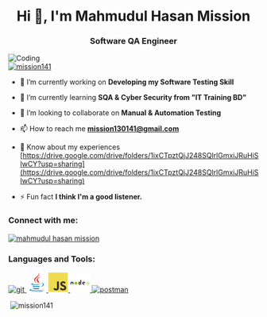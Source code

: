 
<h1 align="center">Hi 👋, I'm Mahmudul Hasan Mission</h1>
<h3 align="center">Software QA Engineer</h3>
<img align="right" alt="Coding" width="900" src="https://i0.wp.com/hudsonweekly.com/wp-content/uploads/2021/08/Latest-Trends-in-Software-Testing-Management.jpg?fit=1507%2C800&ssl=1">

<p align="left"> <a href="https://github.com/ryo-ma/github-profile-trophy"><img src="https://github-profile-trophy.vercel.app/?username=mission141" alt="mission141" /></a> </p>


- 🔭 I’m currently working on **Developing my Software Testing Skill**

- 🌱 I’m currently learning **SQA & Cyber Security from "IT Training BD"**

- 👯 I’m looking to collaborate on **Manual & Automation Testing**

- 📫 How to reach me **mission130141@gmail.com**

- 📄 Know about my experiences [https://drive.google.com/drive/folders/1ixCTpztQjJ248SQlrlGmxiJRuHiSIwCY?usp=sharing](https://drive.google.com/drive/folders/1ixCTpztQjJ248SQlrlGmxiJRuHiSIwCY?usp=sharing)

- ⚡ Fun fact **I think I'm a good listener.**



<h3 align="left">Connect with me:</h3>
<p align="left">
<a href="https://stackoverflow.com/users/mahmudul hasan mission" target="blank"><img align="center" src="https://raw.githubusercontent.com/rahuldkjain/github-profile-readme-generator/master/src/images/icons/Social/stack-overflow.svg" alt="mahmudul hasan mission" height="30" width="40" /></a>
</p>

<h3 align="left">Languages and Tools:</h3>
<p align="left"> <a href="https://git-scm.com/" target="_blank" rel="noreferrer"> <img src="https://www.vectorlogo.zone/logos/git-scm/git-scm-icon.svg" alt="git" width="40" height="40"/> </a> <a href="https://www.java.com" target="_blank" rel="noreferrer"> <img src="https://raw.githubusercontent.com/devicons/devicon/master/icons/java/java-original.svg" alt="java" width="40" height="40"/> </a> <a href="https://developer.mozilla.org/en-US/docs/Web/JavaScript" target="_blank" rel="noreferrer"> <img src="https://raw.githubusercontent.com/devicons/devicon/master/icons/javascript/javascript-original.svg" alt="javascript" width="40" height="40"/> </a> <a href="https://nodejs.org" target="_blank" rel="noreferrer"> <img src="https://raw.githubusercontent.com/devicons/devicon/master/icons/nodejs/nodejs-original-wordmark.svg" alt="nodejs" width="40" height="40"/> </a> <a href="https://postman.com" target="_blank" rel="noreferrer"> <img src="https://www.vectorlogo.zone/logos/getpostman/getpostman-icon.svg" alt="postman" width="40" height="40"/> </a> </p>

<p>&nbsp;<img align="center" src="https://github-readme-stats.vercel.app/api?username=mission141&show_icons=true&locale=en" alt="mission141" /></p>
